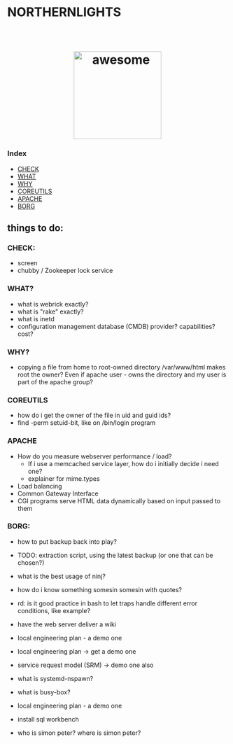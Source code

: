 

# NORTHERNLIGHTS

<h1 align="center">
	<br>
	<img width="200" src="https://cdn.rawgit.com/sindresorhus/awesome/master/media/logo.svg" alt="awesome">
	<br>
</h1>

<h3>Index</h3>
<ul>
<li><a href="#CHECK">CHECK</a></li>
<li><a href="#WHAT">WHAT</a></li>
<li><a href="#WHY">WHY</a></li>
<li><a href="#COREUTILS">COREUTILS</a></li>
<li><a href="#APACHE">APACHE</a></li>
<li><a href="#BORG">BORG</a></li>
</ul>

## things to do:

### CHECK:
- screen 
- chubby / Zookeeper lock service

### WHAT?
- what is webrick exactly?
- what is "rake" exactly?
- what is inetd
- configuration management database (CMDB) provider? capabilities? cost? 

### WHY?
- copying a file from home to root-owned directory /var/www/html makes root the owner? Even if apache user - owns the directory and my user is part of the apache group?

### COREUTILS
- how do i get the owner of the file in uid and guid ids?
- find -perm setuid-bit, like on /bin/login program

### APACHE
- How do you measure webserver performance / load? 
  - If i use a memcached service layer, how do i initially decide i need one?
  - explainer for mime.types
- Load balancing
- Common Gateway Interface
- CGI programs serve HTML data dynamically based on input passed to them

### BORG:
- how to put backup back into play?
- TODO: extraction script, using the latest backup (or one that can be chosen?)



- what is the best usage of ninj?

- how do i know something somesin somesin with quotes?

- rd: is it good practice in bash to let traps handle different error conditions, like example?

- have the web server deliver a wiki

- local engineering plan - a demo one

- local engineering plan -> get a demo one

- service request model (SRM) -> demo one also

- what is systemd-nspawn?

- what is busy-box?

- local engineering plan - a demo one

- install sql workbench

- who is simon peter? where is simon peter?
